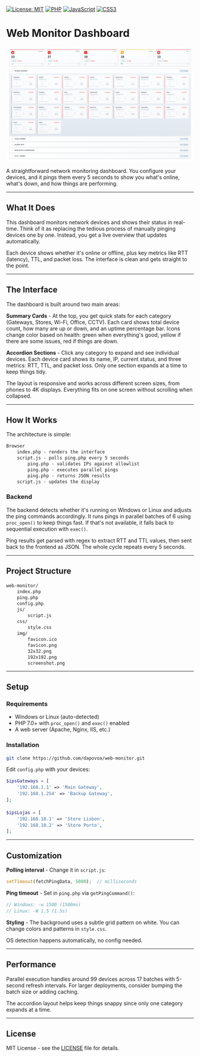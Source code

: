 [![License: MIT](https://img.shields.io/badge/License-MIT-yellow.svg)](https://opensource.org/licenses/MIT) [![PHP](https://img.shields.io/badge/PHP-7.0%2B-777BB4?logo=php)](https://www.php.net/) [![JavaScript](https://img.shields.io/badge/JavaScript-ES6-F7DF1E?logo=javascript)](https://developer.mozilla.org/en-US/docs/Web/JavaScript) [![CSS3](https://img.shields.io/badge/CSS-3-1572B6?logo=css3)](https://www.w3.org/Style/CSS/Overview.en.html)

# Web Monitor Dashboard

![Web Monitor Dashboard](img/screenshot.png)

A straightforward network monitoring dashboard. You configure your devices, and it pings them every 5 seconds to show you what's online, what's down, and how things are performing.

---

## What It Does

This dashboard monitors network devices and shows their status in real-time. Think of it as replacing the tedious process of manually pinging devices one by one. Instead, you get a live overview that updates automatically.

Each device shows whether it's online or offline, plus key metrics like RTT (latency), TTL, and packet loss. The interface is clean and gets straight to the point.

---

## The Interface

The dashboard is built around two main areas:

**Summary Cards** - At the top, you get quick stats for each category (Gateways, Stores, Wi-Fi, Office, CCTV). Each card shows total device count, how many are up or down, and an uptime percentage bar. Icons change color based on health: green when everything's good, yellow if there are some issues, red if things are down.

**Accordion Sections** - Click any category to expand and see individual devices. Each device card shows its name, IP, current status, and three metrics: RTT, TTL, and packet loss. Only one section expands at a time to keep things tidy.

The layout is responsive and works across different screen sizes, from phones to 4K displays. Everything fits on one screen without scrolling when collapsed.

---

## How It Works

The architecture is simple:

```
Browser
    index.php - renders the interface
    script.js - polls ping.php every 5 seconds
        ping.php - validates IPs against allowlist
        ping.php - executes parallel pings
        ping.php - returns JSON results
    script.js - updates the display
```

### Backend

The backend detects whether it's running on Windows or Linux and adjusts the ping commands accordingly. It runs pings in parallel batches of 6 using `proc_open()` to keep things fast. If that's not available, it falls back to sequential execution with `exec()`.

Ping results get parsed with regex to extract RTT and TTL values, then sent back to the frontend as JSON. The whole cycle repeats every 5 seconds.


---

## Project Structure

```
web-monitor/
    index.php
    ping.php
    config.php
    js/
        script.js
    css/
        style.css
    img/
        favicon.ico
        favicon.png
        32x32.png
        192x192.png
        screenshot.png
```

---

## Setup

### Requirements

- Windows or Linux (auto-detected)
- PHP 7.0+ with `proc_open()` and `exec()` enabled
- A web server (Apache, Nginx, IIS, etc.)

### Installation

```bash
git clone https://github.com/dapovoa/web-monitor.git
```

Edit `config.php` with your devices:
```php
$ipsGateways = [
    '192.168.1.1' => 'Main Gateway',
    '192.168.1.254' => 'Backup Gateway',
];

$ipsLojas = [
    '192.168.10.1' => 'Store Lisbon',
    '192.168.10.2' => 'Store Porto',
];
```

---

## Customization

**Polling interval** - Change it in `script.js`:
```javascript
setTimeout(fetchPingData, 5000);  // milliseconds
```

**Ping timeout** - Set in `ping.php` via `getPingCommand()`:
```php
// Windows: -w 1500 (1500ms)
// Linux: -W 1.5 (1.5s)
```

**Styling** - The background uses a subtle grid pattern on white. You can change colors and patterns in `style.css`.

OS detection happens automatically, no config needed.

---

## Performance

Parallel execution handles around 99 devices across 17 batches with 5-second refresh intervals. For larger deployments, consider bumping the batch size or adding caching.

The accordion layout helps keep things snappy since only one category expands at a time.

---

## License

MIT License - see the [LICENSE](LICENSE) file for details.
